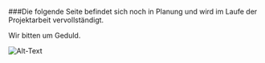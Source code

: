 ###Die folgende Seite befindet sich noch in Planung und wird im Laufe der Projektarbeit vervollständigt. 

Wir bitten um Geduld.

![Alt-Text](https://i.imgur.com/d43ZmIi.gif)
